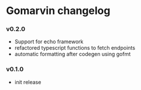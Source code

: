 # Gomarvin changelog

### v0.2.0

- Support for echo framework
- refactored typescript functions to fetch endpoints
- automatic formatting after codegen using gofmt

### v0.1.0

- init release

